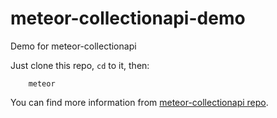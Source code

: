 # meteor-collectionapi-demo
Demo for meteor-collectionapi

Just clone this repo, ```cd``` to it, then:

```
    meteor
```

You can find more information from [meteor-collectionapi repo](https://github.com/xcv58/meteor-collectionapi).
